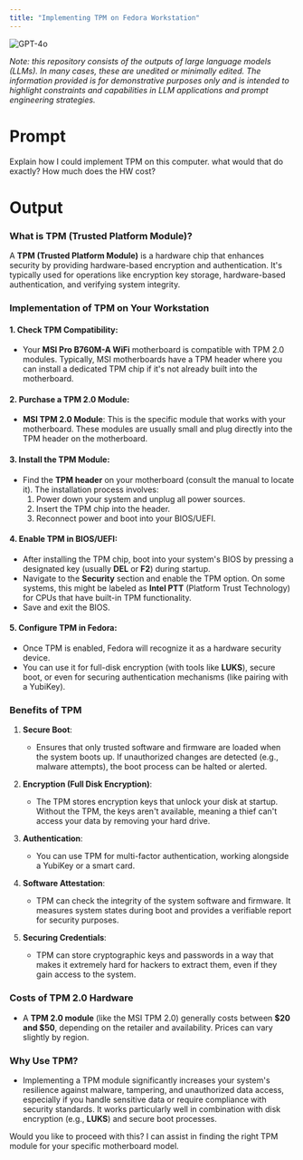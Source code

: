 ```yaml
---
title: "Implementing TPM on Fedora Workstation"
---
```

![GPT-4o](https://img.shields.io/badge/GPT--4o-3333FF?style=for-the-badge&logo=openai&logoColor=white)



*Note: this repository consists of the outputs of large language models (LLMs). In many cases, these are unedited or minimally edited. The information provided is for demonstrative purposes only and is intended to highlight constraints and capabilities in LLM applications and prompt engineering strategies.*


# Prompt

Explain how I could implement TPM on this computer. what would that do exactly? How much does the HW cost?

# Output

### What is TPM (Trusted Platform Module)?
A **TPM (Trusted Platform Module)** is a hardware chip that enhances security by providing hardware-based encryption and authentication. It's typically used for operations like encryption key storage, hardware-based authentication, and verifying system integrity.

### Implementation of TPM on Your Workstation

#### 1. **Check TPM Compatibility**:
   - Your **MSI Pro B760M-A WiFi** motherboard is compatible with TPM 2.0 modules. Typically, MSI motherboards have a TPM header where you can install a dedicated TPM chip if it's not already built into the motherboard.

#### 2. **Purchase a TPM 2.0 Module**:
   - **MSI TPM 2.0 Module**: This is the specific module that works with your motherboard. These modules are usually small and plug directly into the TPM header on the motherboard.

#### 3. **Install the TPM Module**:
   - Find the **TPM header** on your motherboard (consult the manual to locate it). The installation process involves:
     1. Power down your system and unplug all power sources.
     2. Insert the TPM chip into the header.
     3. Reconnect power and boot into your BIOS/UEFI.

#### 4. **Enable TPM in BIOS/UEFI**:
   - After installing the TPM chip, boot into your system's BIOS by pressing a designated key (usually **DEL** or **F2**) during startup.
   - Navigate to the **Security** section and enable the TPM option. On some systems, this might be labeled as **Intel PTT** (Platform Trust Technology) for CPUs that have built-in TPM functionality.
   - Save and exit the BIOS.

#### 5. **Configure TPM in Fedora**:
   - Once TPM is enabled, Fedora will recognize it as a hardware security device.
   - You can use it for full-disk encryption (with tools like **LUKS**), secure boot, or even for securing authentication mechanisms (like pairing with a YubiKey).

### Benefits of TPM

1. **Secure Boot**:
   - Ensures that only trusted software and firmware are loaded when the system boots up. If unauthorized changes are detected (e.g., malware attempts), the boot process can be halted or alerted.
  
2. **Encryption (Full Disk Encryption)**:
   - The TPM stores encryption keys that unlock your disk at startup. Without the TPM, the keys aren't available, meaning a thief can't access your data by removing your hard drive.
  
3. **Authentication**:
   - You can use TPM for multi-factor authentication, working alongside a YubiKey or a smart card.

4. **Software Attestation**:
   - TPM can check the integrity of the system software and firmware. It measures system states during boot and provides a verifiable report for security purposes.

5. **Securing Credentials**:
   - TPM can store cryptographic keys and passwords in a way that makes it extremely hard for hackers to extract them, even if they gain access to the system.

### Costs of TPM 2.0 Hardware
- A **TPM 2.0 module** (like the MSI TPM 2.0) generally costs between **$20 and $50**, depending on the retailer and availability. Prices can vary slightly by region.

### Why Use TPM?
- Implementing a TPM module significantly increases your system's resilience against malware, tampering, and unauthorized data access, especially if you handle sensitive data or require compliance with security standards. It works particularly well in combination with disk encryption (e.g., **LUKS**) and secure boot processes.

Would you like to proceed with this? I can assist in finding the right TPM module for your specific motherboard model.